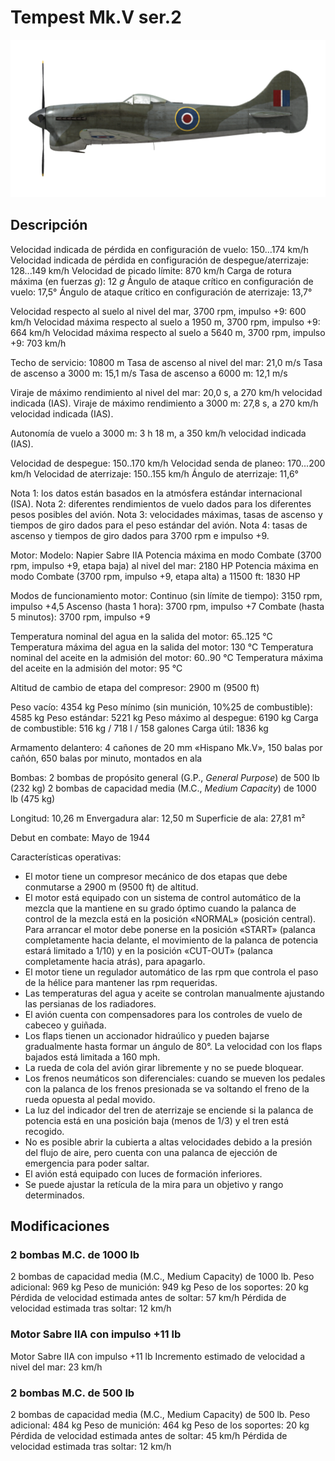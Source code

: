# Tempest Mk.V ser.2

![tempestmkvs2](../images/tempestmkvs2.png)

## Descripción

Velocidad indicada de pérdida en configuración de vuelo: 150...174 km/h
Velocidad indicada de pérdida en configuración de despegue/aterrizaje: 128...149 km/h
Velocidad de picado límite: 870 km/h
Carga de rotura máxima (en fuerzas <i>g</i>): 12 <i>g</i>
Ángulo de ataque crítico en configuración de vuelo: 17,5°
Ángulo de ataque crítico en configuración de aterrizaje: 13,7°

Velocidad respecto al suelo al nivel del mar, 3700 rpm, impulso +9: 600 km/h
Velocidad máxima respecto al suelo a 1950 m, 3700 rpm, impulso +9: 664 km/h
Velocidad máxima respecto al suelo a 5640 m, 3700 rpm, impulso +9: 703 km/h

Techo de servicio: 10800 m
Tasa de ascenso al nivel del mar: 21,0 m/s
Tasa de ascenso a 3000 m: 15,1 m/s
Tasa de ascenso a 6000 m: 12,1 m/s

Viraje de máximo rendimiento al nivel del mar: 20,0 s, a 270 km/h velocidad indicada (IAS).
Viraje de máximo rendimiento a 3000 m: 27,8 s, a 270 km/h velocidad indicada (IAS).

Autonomía de vuelo a 3000 m: 3 h 18 m, a 350 km/h velocidad indicada (IAS).

Velocidad de despegue: 150..170 km/h
Velocidad senda de planeo: 170...200 km/h
Velocidad de aterrizaje: 150..155 km/h
Ángulo de aterrizaje: 11,6°

Nota 1: los datos están basados en la atmósfera estándar internacional (ISA).
Nota 2: diferentes rendimientos de vuelo dados para los diferentes pesos posibles del avión.
Nota 3: velocidades máximas, tasas de ascenso y tiempos de giro dados para el peso estándar del avión.
Nota 4: tasas de ascenso y tiempos de giro dados para 3700 rpm e impulso +9.

Motor:
Modelo: Napier Sabre IIA
Potencia máxima en modo Combate (3700 rpm, impulso +9, etapa baja) al nivel del mar: 2180 HP
Potencia máxima en modo Combate (3700 rpm, impulso +9, etapa alta) a 11500 ft: 1830 HP

Modos de funcionamiento motor:
Continuo (sin límite de tiempo): 3150 rpm, impulso +4,5
Ascenso (hasta 1 hora): 3700 rpm, impulso +7
Combate (hasta 5 minutos): 3700 rpm, impulso +9

Temperatura nominal del agua en la salida del motor: 65..125 °C
Temperatura máxima del agua en la salida del motor: 130 °C
Temperatura nominal del aceite en la admisión del motor: 60..90 °C
Temperatura máxima del aceite en la admisión del motor: 95 °C

Altitud de cambio de etapa del compresor: 2900 m (9500 ft)

Peso vacío: 4354 kg
Peso mínimo (sin munición, 10%25 de combustible): 4585 kg
Peso estándar: 5221 kg
Peso máximo al despegue: 6190 kg
Carga de combustible: 516 kg / 718 l / 158 galones
Carga útil: 1836 kg

Armamento delantero:
4 cañones de 20 mm «Hispano Mk.V», 150 balas por cañón, 650 balas por minuto, montados en ala

Bombas:
2 bombas de propósito general (G.P., <i>General Purpose</i>) de 500 lb (232 kg)
2 bombas de capacidad media (M.C., <i>Medium Capacity</i>) de 1000 lb (475 kg)

Longitud: 10,26 m
Envergadura alar: 12,50 m
Superficie de ala: 27,81 m²

Debut en combate: Mayo de 1944

Características operativas:
- El motor tiene un compresor mecánico de dos etapas que debe conmutarse a 2900 m (9500 ft) de altitud.
- El motor está equipado con un sistema de control automático de la mezcla que la mantiene en su grado óptimo cuando la palanca de control de la mezcla está en la posición «NORMAL» (posición central). Para arrancar el motor debe ponerse en la posición «START» (palanca completamente hacia delante, el movimiento de la palanca de potencia estará limitado a 1/10) y en la posición «CUT-OUT» (palanca completamente hacia atrás), para apagarlo.
- El motor tiene un regulador automático de las rpm que controla el paso de la hélice para mantener las rpm requeridas.
- Las temperaturas del agua y aceite se controlan manualmente ajustando las persianas de los radiadores.
- El avión cuenta con compensadores para los controles de vuelo de cabeceo y guiñada.
- Los flaps tienen un accionador hidraúlico y pueden bajarse gradualmente hasta formar un ángulo de 80°. La velocidad con los flaps bajados está limitada a 160 mph.
- La rueda de cola del avión girar libremente y no se puede bloquear.
- Los frenos neumáticos son diferenciales: cuando se mueven los pedales con la palanca de los frenos presionada se va soltando el freno de la rueda opuesta al pedal movido.
- La luz del indicador del tren de aterrizaje se enciende si la palanca de potencia está en una posición baja (menos de 1/3) y el tren está recogido.
- No es posible abrir la cubierta a altas velocidades debido a la presión del flujo de aire, pero cuenta con una palanca de ejección de emergencia para poder saltar.
- El avión está equipado con luces de formación inferiores.
- Se puede ajustar la retícula de la mira para un objetivo y rango determinados.

## Modificaciones

### 2 bombas M.C. de 1000 lb

2 bombas de capacidad media (M.C., Medium Capacity) de 1000 lb.
Peso adicional: 969 kg
Peso de munición: 949 kg
Peso de los soportes: 20 kg
Pérdida de velocidad estimada antes de soltar: 57 km/h
Pérdida de velocidad estimada tras soltar: 12 km/h
### Motor Sabre IIA con impulso +11 lb

Motor Sabre IIA con impulso +11 lb
Incremento estimado de velocidad a nivel del mar: 23 km/h
### 2 bombas M.C. de 500 lb

2 bombas de capacidad media (M.C., Medium Capacity) de 500 lb.
Peso adicional: 484 kg
Peso de munición: 464 kg
Peso de los soportes: 20 kg
Pérdida de velocidad estimada antes de soltar: 45 km/h
Pérdida de velocidad estimada tras soltar: 12 km/h